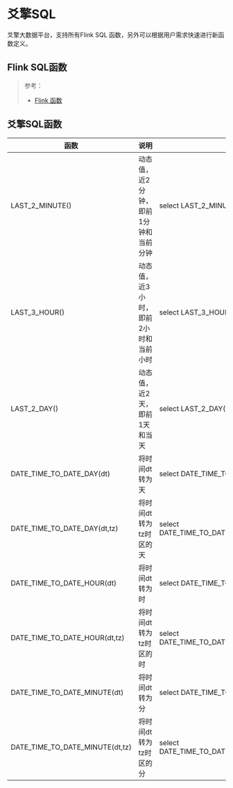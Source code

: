 # 爻擎SQL
爻擎大数据平台，支持所有Flink SQL 函数，另外可以根据用户需求快速进行新函数定义。
 
 
## Flink SQL函数
 > 参考：
 > - [Flink 函数](https://nightlies.apache.org/flink/flink-docs-release-1.20/zh/docs/dev/table/functions/systemfunctions/)

## 爻擎SQL函数

|函数			|说明				|样例语法				|样例结果			|
|--				|--					|--						|--					|
|LAST_2_MINUTE()|动态值，近2分钟，即前1分钟和当前分钟	|select LAST_2_MINUTE()	|2025-06-06 14:35:00|
|LAST_3_HOUR()|动态值，近3小时，即前2小时和当前小时	|select LAST_3_HOUR()	|2025-06-06 12:00:00|
|LAST_2_DAY()|动态值，近2天，即前1天和当天	|select LAST_2_DAY()	|2025-06-05 00:00:00|
|DATE_TIME_TO_DATE_DAY(dt)     |将时间dt转为天|select DATE_TIME_TO_DATE_DAY(data_time)|2025-06-06|
|DATE_TIME_TO_DATE_DAY(dt,tz)     |将时间dt转为tz时区的天|select DATE_TIME_TO_DATE_DAY(data_time,'+0800')|2025-06-06|
|DATE_TIME_TO_DATE_HOUR(dt)    |将时间dt转为时|select DATE_TIME_TO_DATE_HOUR(data_time)|2025-06-06 14|
|DATE_TIME_TO_DATE_HOUR(dt,tz)    |将时间dt转为tz时区的时|select DATE_TIME_TO_DATE_HOUR(data_time,'+0800')|2025-06-06 14|
|DATE_TIME_TO_DATE_MINUTE(dt)  |将时间dt转为分|select DATE_TIME_TO_DATE_MINUTE(data_time)|2025-06-06 14:35|
|DATE_TIME_TO_DATE_MINUTE(dt,tz)  |将时间dt转为tz时区的分|select DATE_TIME_TO_DATE_MINUTE(data_time,'+0800')|2025-06-06 14:35|

